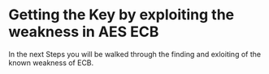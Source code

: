 # Getting the Key by exploiting the weakness in AES ECB
In the next Steps you will be walked through the finding and exloiting of the known weakness of ECB. 